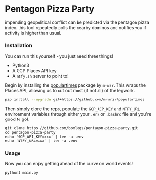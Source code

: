 # Pentagon Pizza Party
impending geopolitical conflict can be predicted via the pentagon pizza index. this tool repeatedly polls the nearby dominos and notifies you if activity is higher than usual.

### Installation
You can run this yourself - you just need three things!

- Python3
- A GCP Places API key
- A `ntfy.sh` server to point to!

Begin by installing the [populartimes](https://github.com/m-wrzr/populartimes/tree/master) package by `m-wzr`. This wraps the Places API, allowing us to cut out most (if not all) of the legwork.

```sh
pip install --upgrade git+https://github.com/m-wrzr/populartimes
```

Then simply clone the repo, populate the `GCP_ACP_KEY` and `NTFY_URL` environment variables through either your `.env` or `.bashrc` file and you're good to go!.

```
git clone https://github.com/boxlegs/pentagon-pizza-party.git
cd pentagon-pizza-party
echo 'GCP_API_KEY=xxx' | tee -a .env
echo 'NTFY_URL=xxx' | tee -a .env
```
### Usage
Now you can enjoy getting ahead of the curve on world events!

```sh
python3 main.py
```
